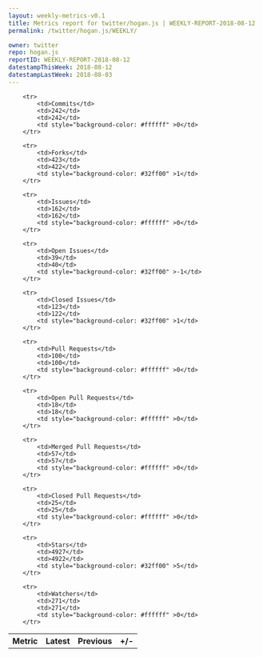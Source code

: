 ```yaml
---
layout: weekly-metrics-v0.1
title: Metrics report for twitter/hogan.js | WEEKLY-REPORT-2018-08-12
permalink: /twitter/hogan.js/WEEKLY/

owner: twitter
repo: hogan.js
reportID: WEEKLY-REPORT-2018-08-12
datestampThisWeek: 2018-08-12
datestampLastWeek: 2018-08-03
---
```




<table style="width: 100%;">
    <tr>
        <th>Metric</th>
        <th>Latest</th>
        <th>Previous</th>
        <th>+/-</th>
    </tr>

        <tr>
            <td>Commits</td>
            <td>242</td>
            <td>242</td>
            <td style="background-color: #ffffff" >0</td>
        </tr>
        
        <tr>
            <td>Forks</td>
            <td>423</td>
            <td>422</td>
            <td style="background-color: #32ff00" >1</td>
        </tr>
        
        <tr>
            <td>Issues</td>
            <td>162</td>
            <td>162</td>
            <td style="background-color: #ffffff" >0</td>
        </tr>
        
        <tr>
            <td>Open Issues</td>
            <td>39</td>
            <td>40</td>
            <td style="background-color: #32ff00" >-1</td>
        </tr>
        
        <tr>
            <td>Closed Issues</td>
            <td>123</td>
            <td>122</td>
            <td style="background-color: #32ff00" >1</td>
        </tr>
        
        <tr>
            <td>Pull Requests</td>
            <td>100</td>
            <td>100</td>
            <td style="background-color: #ffffff" >0</td>
        </tr>
        
        <tr>
            <td>Open Pull Requests</td>
            <td>18</td>
            <td>18</td>
            <td style="background-color: #ffffff" >0</td>
        </tr>
        
        <tr>
            <td>Merged Pull Requests</td>
            <td>57</td>
            <td>57</td>
            <td style="background-color: #ffffff" >0</td>
        </tr>
        
        <tr>
            <td>Closed Pull Requests</td>
            <td>25</td>
            <td>25</td>
            <td style="background-color: #ffffff" >0</td>
        </tr>
        
        <tr>
            <td>Stars</td>
            <td>4927</td>
            <td>4922</td>
            <td style="background-color: #32ff00" >5</td>
        </tr>
        
        <tr>
            <td>Watchers</td>
            <td>271</td>
            <td>271</td>
            <td style="background-color: #ffffff" >0</td>
        </tr>
        
</table>
